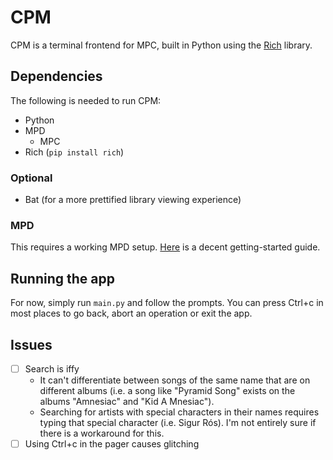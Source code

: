 # CPM
CPM is a terminal frontend for MPC, built in Python using the [Rich](https://github.com/Textualize/rich) library.
## Dependencies
The following is needed to run CPM:
- Python
- MPD
  - MPC
- Rich (`pip install rich`)
### Optional
- Bat (for a more prettified library viewing experience)
### MPD
This requires a working MPD setup. [Here](https://forum.endeavouros.com/t/beginner-s-guide-to-setting-up-and-using-mpd/16831) is a decent getting-started guide.
## Running the app
For now, simply run `main.py` and follow the prompts. You can press Ctrl+c in most places to go back, abort an operation or exit the app.
## Issues
- [ ] Search is iffy
  - It can't differentiate between songs of the same name that are on different albums (i.e. a song like "Pyramid Song" exists on the albums "Amnesiac" and "Kid A Mnesiac").
  - Searching for artists with special characters in their names requires typing that special character (i.e. Sigur Rós). I'm not entirely sure if there is a workaround for this.
- [ ] Using Ctrl+c in the pager causes glitching
